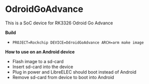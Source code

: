 # OdroidGoAdvance

This is a SoC device for RK3326 Odroid Go Advance

**Build**

* `PROJECT=Rockchip DEVICE=OdroidGoAdvance ARCH=arm make image`

**How to use on an Android device**
- Flash image to a sd-card
- Insert sd-card into the device
- Plug in power and LibreELEC should boot instead of Android
- Remove sd-card from device to boot into Android
